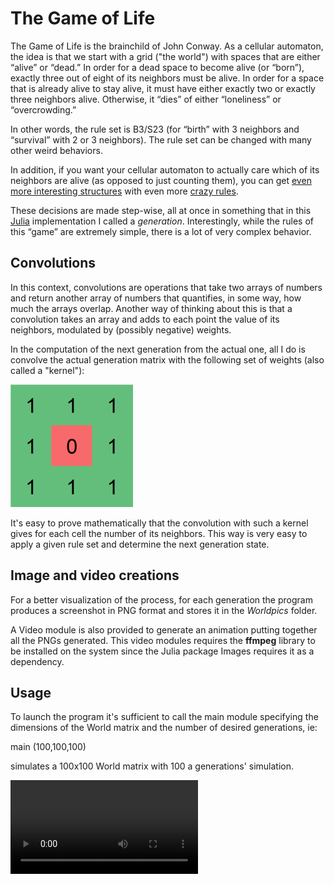 # The Game of Life

The Game of Life is the brainchild of John Conway. As a cellular automaton, the idea is that we start with a grid ("the world") with spaces that are either “alive” or “dead.” In order for a dead space to become alive (or “born”), exactly three out of eight of its neighbors must be alive. In order for a space that is already alive to stay alive, it must have either exactly two or exactly three neighbors alive. Otherwise, it “dies” of either “loneliness” or “overcrowding.”

In other words, the rule set is B3/S23 (for “birth” with 3 neighbors and “survival” with 2 or 3 neighbors). The rule set can be changed with many other weird behaviors.

In addition, if you want your cellular automaton to actually care which of its neighbors are alive (as opposed to just counting them), you can get [even more interesting structures](http://mathworld.wolfram.com/Rule30.html) with even more [crazy rules](http://www.stephenwolfram.com/publications/academic/cellular-automaton-properties.pdf).

These decisions are made step-wise, all at once in something that in this [Julia](https://julialang.org/) implementation I called a *generation*. Interestingly, while the rules of this “game” are extremely simple, there is a lot of very complex behavior.

## Convolutions

In this context, convolutions are operations that take two arrays of numbers and return another array of numbers that quantifies, in some way, how much the arrays overlap. Another way of thinking about this is that a convolution takes an array and adds to each point the value of its neighbors, modulated by (possibly negative) weights.

In the computation of the next generation from the actual one, all I do is convolve the actual generation matrix with the following set of weights (also called a "kernel"):

![Kernel for Game of Life](/img/kernel.png "Kernel")

It's easy to prove mathematically that the convolution with such a kernel gives
for each cell the number of its neighbors. This way is very easy to apply
a given rule set and determine the next generation state.

## Image and video creations

For a better visualization of the process, for each generation the program produces a screenshot in PNG format and stores it in the *Worldpics* folder.

A Video module is also provided to generate an animation putting together all the
PNGs generated. This video modules requires the **ffmpeg** library to be installed on the system since the Julia package Images requires it as a dependency.

## Usage

To launch the program it's sufficient to call the main module specifying the dimensions of the World matrix and the number of desired generations, ie:

main (100,100,100)

simulates a 100x100 World matrix with 100 a generations' simulation.

![Game of Life](/img/Gol.mp4 "GOL")
